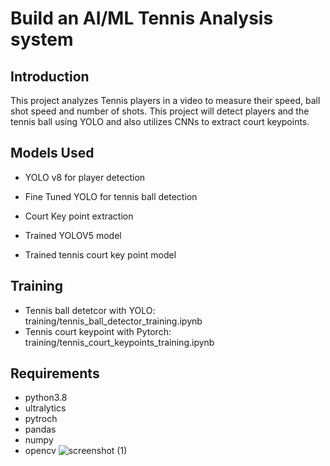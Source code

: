 
# Build an AI/ML Tennis Analysis system

## Introduction
This project analyzes Tennis players in a video to measure their speed, ball shot speed and number of shots. This project will detect players and the tennis ball using YOLO and also utilizes CNNs to extract court keypoints. 


## Models Used
* YOLO v8 for player detection
* Fine Tuned YOLO for tennis ball detection
* Court Key point extraction

* Trained YOLOV5 model
* Trained tennis court key point model
## Training
* Tennis ball detetcor with YOLO: training/tennis_ball_detector_training.ipynb
* Tennis court keypoint with Pytorch: training/tennis_court_keypoints_training.ipynb

## Requirements
* python3.8
* ultralytics
* pytroch
* pandas
* numpy 
* opencv
![screenshot (1)](https://github.com/user-attachments/assets/afcb4417-616d-420a-b218-7d271bfa3480)
